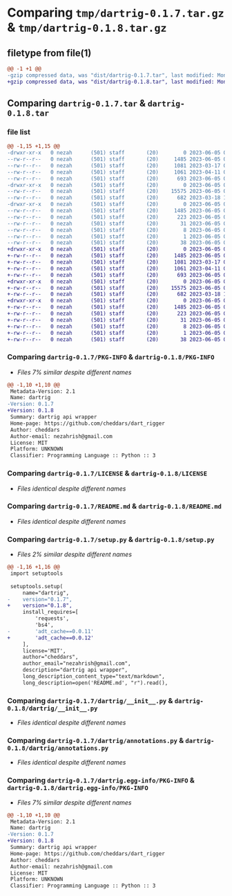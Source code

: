# Comparing `tmp/dartrig-0.1.7.tar.gz` & `tmp/dartrig-0.1.8.tar.gz`

## filetype from file(1)

```diff
@@ -1 +1 @@
-gzip compressed data, was "dist/dartrig-0.1.7.tar", last modified: Mon Jun  5 04:12:35 2023, max compression
+gzip compressed data, was "dist/dartrig-0.1.8.tar", last modified: Mon Jun  5 04:16:28 2023, max compression
```

## Comparing `dartrig-0.1.7.tar` & `dartrig-0.1.8.tar`

### file list

```diff
@@ -1,15 +1,15 @@
-drwxr-xr-x   0 nezah      (501) staff       (20)        0 2023-06-05 04:12:35.000000 dartrig-0.1.7/
--rw-r--r--   0 nezah      (501) staff       (20)     1485 2023-06-05 04:12:35.000000 dartrig-0.1.7/PKG-INFO
--rw-r--r--   0 nezah      (501) staff       (20)     1081 2023-03-17 05:39:07.000000 dartrig-0.1.7/LICENSE
--rw-r--r--   0 nezah      (501) staff       (20)     1061 2023-04-11 08:24:52.000000 dartrig-0.1.7/README.md
--rw-r--r--   0 nezah      (501) staff       (20)      693 2023-06-05 04:12:34.000000 dartrig-0.1.7/setup.py
-drwxr-xr-x   0 nezah      (501) staff       (20)        0 2023-06-05 04:12:35.000000 dartrig-0.1.7/dartrig/
--rw-r--r--   0 nezah      (501) staff       (20)    15575 2023-06-05 04:12:34.000000 dartrig-0.1.7/dartrig/__init__.py
--rw-r--r--   0 nezah      (501) staff       (20)      682 2023-03-18 12:39:55.000000 dartrig-0.1.7/dartrig/annotations.py
-drwxr-xr-x   0 nezah      (501) staff       (20)        0 2023-06-05 04:12:35.000000 dartrig-0.1.7/dartrig.egg-info/
--rw-r--r--   0 nezah      (501) staff       (20)     1485 2023-06-05 04:12:35.000000 dartrig-0.1.7/dartrig.egg-info/PKG-INFO
--rw-r--r--   0 nezah      (501) staff       (20)      223 2023-06-05 04:12:35.000000 dartrig-0.1.7/dartrig.egg-info/SOURCES.txt
--rw-r--r--   0 nezah      (501) staff       (20)       31 2023-06-05 04:12:35.000000 dartrig-0.1.7/dartrig.egg-info/requires.txt
--rw-r--r--   0 nezah      (501) staff       (20)        8 2023-06-05 04:12:35.000000 dartrig-0.1.7/dartrig.egg-info/top_level.txt
--rw-r--r--   0 nezah      (501) staff       (20)        1 2023-06-05 04:12:35.000000 dartrig-0.1.7/dartrig.egg-info/dependency_links.txt
--rw-r--r--   0 nezah      (501) staff       (20)       38 2023-06-05 04:12:35.000000 dartrig-0.1.7/setup.cfg
+drwxr-xr-x   0 nezah      (501) staff       (20)        0 2023-06-05 04:16:28.000000 dartrig-0.1.8/
+-rw-r--r--   0 nezah      (501) staff       (20)     1485 2023-06-05 04:16:28.000000 dartrig-0.1.8/PKG-INFO
+-rw-r--r--   0 nezah      (501) staff       (20)     1081 2023-03-17 05:39:07.000000 dartrig-0.1.8/LICENSE
+-rw-r--r--   0 nezah      (501) staff       (20)     1061 2023-04-11 08:24:52.000000 dartrig-0.1.8/README.md
+-rw-r--r--   0 nezah      (501) staff       (20)      693 2023-06-05 04:16:27.000000 dartrig-0.1.8/setup.py
+drwxr-xr-x   0 nezah      (501) staff       (20)        0 2023-06-05 04:16:28.000000 dartrig-0.1.8/dartrig/
+-rw-r--r--   0 nezah      (501) staff       (20)    15575 2023-06-05 04:12:34.000000 dartrig-0.1.8/dartrig/__init__.py
+-rw-r--r--   0 nezah      (501) staff       (20)      682 2023-03-18 12:39:55.000000 dartrig-0.1.8/dartrig/annotations.py
+drwxr-xr-x   0 nezah      (501) staff       (20)        0 2023-06-05 04:16:28.000000 dartrig-0.1.8/dartrig.egg-info/
+-rw-r--r--   0 nezah      (501) staff       (20)     1485 2023-06-05 04:16:28.000000 dartrig-0.1.8/dartrig.egg-info/PKG-INFO
+-rw-r--r--   0 nezah      (501) staff       (20)      223 2023-06-05 04:16:28.000000 dartrig-0.1.8/dartrig.egg-info/SOURCES.txt
+-rw-r--r--   0 nezah      (501) staff       (20)       31 2023-06-05 04:16:28.000000 dartrig-0.1.8/dartrig.egg-info/requires.txt
+-rw-r--r--   0 nezah      (501) staff       (20)        8 2023-06-05 04:16:28.000000 dartrig-0.1.8/dartrig.egg-info/top_level.txt
+-rw-r--r--   0 nezah      (501) staff       (20)        1 2023-06-05 04:16:28.000000 dartrig-0.1.8/dartrig.egg-info/dependency_links.txt
+-rw-r--r--   0 nezah      (501) staff       (20)       38 2023-06-05 04:16:28.000000 dartrig-0.1.8/setup.cfg
```

### Comparing `dartrig-0.1.7/PKG-INFO` & `dartrig-0.1.8/PKG-INFO`

 * *Files 7% similar despite different names*

```diff
@@ -1,10 +1,10 @@
 Metadata-Version: 2.1
 Name: dartrig
-Version: 0.1.7
+Version: 0.1.8
 Summary: dartrig api wrapper
 Home-page: https://github.com/cheddars/dart_rigger
 Author: cheddars
 Author-email: nezahrish@gmail.com
 License: MIT
 Platform: UNKNOWN
 Classifier: Programming Language :: Python :: 3
```

### Comparing `dartrig-0.1.7/LICENSE` & `dartrig-0.1.8/LICENSE`

 * *Files identical despite different names*

### Comparing `dartrig-0.1.7/README.md` & `dartrig-0.1.8/README.md`

 * *Files identical despite different names*

### Comparing `dartrig-0.1.7/setup.py` & `dartrig-0.1.8/setup.py`

 * *Files 2% similar despite different names*

```diff
@@ -1,16 +1,16 @@
 import setuptools
 
 setuptools.setup(
     name="dartrig",
-    version="0.1.7",
+    version="0.1.8",
     install_requires=[
         'requests',
         'bs4',
-        'adt_cache==0.0.11'
+        'adt_cache==0.0.12'
     ],
     license='MIT',
     author="cheddars",
     author_email="nezahrish@gmail.com",
     description="dartrig api wrapper",
     long_description_content_type="text/markdown",
     long_description=open('README.md', "r").read(),
```

### Comparing `dartrig-0.1.7/dartrig/__init__.py` & `dartrig-0.1.8/dartrig/__init__.py`

 * *Files identical despite different names*

### Comparing `dartrig-0.1.7/dartrig/annotations.py` & `dartrig-0.1.8/dartrig/annotations.py`

 * *Files identical despite different names*

### Comparing `dartrig-0.1.7/dartrig.egg-info/PKG-INFO` & `dartrig-0.1.8/dartrig.egg-info/PKG-INFO`

 * *Files 7% similar despite different names*

```diff
@@ -1,10 +1,10 @@
 Metadata-Version: 2.1
 Name: dartrig
-Version: 0.1.7
+Version: 0.1.8
 Summary: dartrig api wrapper
 Home-page: https://github.com/cheddars/dart_rigger
 Author: cheddars
 Author-email: nezahrish@gmail.com
 License: MIT
 Platform: UNKNOWN
 Classifier: Programming Language :: Python :: 3
```

